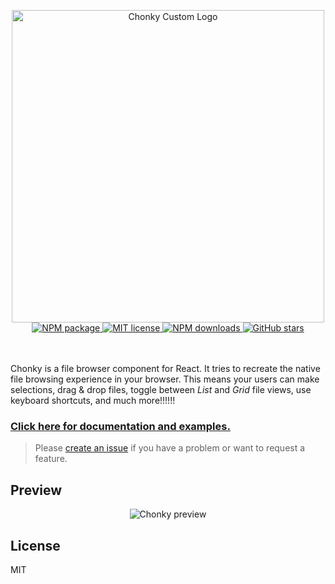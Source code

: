 <p align="center">
    <img src="https://i.ibb.co/NT11VzK/chonky-custom1.1-logo.png" alt="Chonky Custom Logo" width="500" />
    <br />
    <a href="https://www.npmjs.com/package/chonky-custom1.1">
        <img
            alt="NPM package"
            src="https://img.shields.io/npm/v/chonky-custom1.1.svg?style=flat&colorB=ffac5c"
        />
    </a>
    <a href="https://tldrlegal.com/license/mit-license">
        <img
            alt="MIT license"
            src="https://img.shields.io/npm/l/chonky-custom1.1?style=flat&colorB=dcd67a"
        />
    </a>
    <a href="https://www.npmjs.com/package/chonky-custom1.1">
        <img
            alt="NPM downloads"
            src="https://img.shields.io/npm/dt/chonky-custom1.1?style=flat&colorB=aef498"
        />
    </a>
    <a href="https://github.com/abhijeet1891/Chonky">
        <img
            alt="GitHub stars"
            src="https://img.shields.io/github/stars/abhijeet1891/Chonky?style=flat&colorB=50f4cc"
        />
    </a>
    <br />
    <br />
    <br />
</p>

Chonky is a file browser component for React. It tries to recreate the native file
browsing experience in your browser. This means your users can make selections, drag
& drop files, toggle between _List_ and _Grid_ file views, use keyboard shortcuts, and
much more!!!!!!

### [Click here for documentation and examples.](https://chonky.io/)

> Please [create an issue](https://github.com/abhijeet1891/Chonky/issues) if you have a
> problem or want to request a feature.

## Preview

<p align="center">
  <img src="https://chonky.io/chonky-v2-preview.gif" alt="Chonky preview">
</p>

## License

MIT
